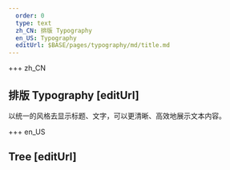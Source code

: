 ```yaml
---   
  order: 0
  type: text
  zh_CN: 排版 Typography
  en_US: Typography
  editUrl: $BASE/pages/typography/md/title.md
---      
```


+++  zh_CN
## 排版 Typography [editUrl]  
以统一的风格去显示标题、文字，可以更清晰、高效地展示文本内容。


+++ en_US
## Tree [editUrl]  

